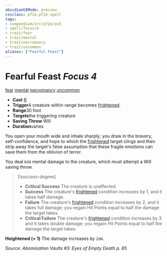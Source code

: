 ```yaml
---
obsidianUIMode: preview
cssclass: pf2e,pf2e-spell
tags:
- compendium/src/pf2e/av3
- spell/focus/4
- trait/fear
- trait/mental
- trait/necromancy
- trait/uncommon
aliases: ["Fearful Feast"]
---
```

# Fearful Feast *Focus 4*   
[fear](/rules/traits/fear.md)  [mental](/rules/traits/mental.md)  [necromancy](/rules/traits/necromancy.md)  [uncommon](/rules/traits/uncommon.md)  

- **Cast** [R](/rules/core-rulebook/chapter-9-playing-the-game.md#Actions "Reaction") 
- **Trigger**A creature within range becomes [frightened](/rules/conditions.md#Frightened).
- **Range**30 foot
- **Targets**the triggering creature
- **Saving Throw** Will
- **Duration**varies

You open your mouth wide and inhale sharply; you draw in the bravery, self-confidence, and hope to which the [frightened](/rules/conditions.md#Frightened) target clings and then strip away the target's false assumption that these fragile emotions can save them from the oblivion of terror.

You deal `6d4` mental damage to the creature, which must attempt a Will saving throw.

> [!success-degree] 
> - **Critical Success** The creature is unaffected.
> - **Success** The creature's [frightened](/rules/conditions.md#Frightened) condition increases by 1, and it takes half damage.
> - **Failure** The creature's [frightened](/rules/conditions.md#Frightened) condition increases by 2, and it takes full damage; you regain Hit Points equal to half the damage the target takes.
> - **Critical Failure** The creature's [frightened](/rules/conditions.md#Frightened) condition increases by 3 and it takes double damage; you regain Hit Points equal to half the damage the target takes.

**Heightened (+ 1)** The damage increases by `2d4`.

*Source: Abomination Vaults #3: Eyes of Empty Death p. 65*
